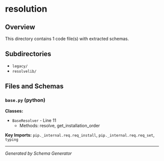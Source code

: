 # resolution

## Overview

This directory contains 1 code file(s) with extracted schemas.

## Subdirectories

- `legacy/`
- `resolvelib/`

## Files and Schemas

### `base.py` (python)

**Classes:**
- `BaseResolver` - Line 11
  - Methods: resolve, get_installation_order

**Key Imports:** `pip._internal.req.req_install`, `pip._internal.req.req_set`, `typing`

---
*Generated by Schema Generator*